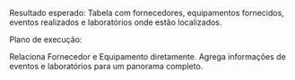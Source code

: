 Resultado esperado: Tabela com fornecedores, equipamentos fornecidos, eventos realizados e laboratórios onde estão localizados.

Plano de execução:

Relaciona Fornecedor e Equipamento diretamente.
Agrega informações de eventos e laboratórios para um panorama completo.